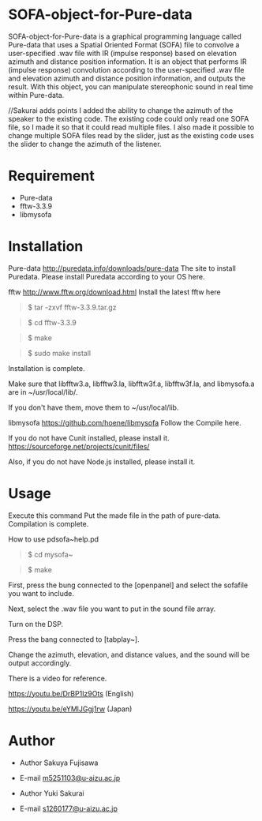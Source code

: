 # SOFA-object-for-Pure-data
SOFA-object-for-Pure-data is a graphical programming language called Pure-data that uses a Spatial Oriented Format (SOFA) file to convolve a user-specified .wav file with IR (impulse response) based on elevation azimuth and distance position information.
It is an object that performs IR (impulse response) convolution according to the user-specified .wav file and elevation azimuth and distance position information, and outputs the result.
With this object, you can manipulate stereophonic sound in real time within Pure-data.

//Sakurai adds points
I added the ability to change the azimuth of the speaker to the existing code.
The existing code could only read one SOFA file, so I made it so that it could read multiple files.
I also made it possible to change multiple SOFA files read by the slider, just as the existing code uses the slider to change the azimuth of the listener.
# Requirement

* Pure-data
* fftw-3.3.9
* libmysofa



# Installation
Pure-data
http://puredata.info/downloads/pure-data
The site to install Puredata.
Please install Puredata according to your OS here.

fftw
http://www.fftw.org/download.html
Install the latest fftw here

> $ tar -zxvf fftw-3.3.9.tar.gz

> $ cd fftw-3.3.9

> $ make

> $ sudo make install

Installation is complete.

Make sure that libfftw3.a, libfftw3.la, libfftw3f.a, libfftw3f.la, and libmysofa.a are in ~/usr/local/lib/.

If you don't have them, move them to ~/usr/local/lib.


libmysofa
https://github.com/hoene/libmysofa
Follow the Compile here.

If you do not have Cunit installed, please install it.
https://sourceforge.net/projects/cunit/files/

Also, if you do not have Node.js installed, please install it.


# Usage
Execute this command
Put the made file in the path of pure-data.
Compilation is complete.

How to use pdsofa~help.pd

> $ cd mysofa~

> $ make

First, press the bung connected to the [openpanel] and select the sofafile you want to include.

Next, select the .wav file you want to put in the sound file array.

Turn on the DSP.

Press the bang connected to [tabplay~].

Change the azimuth, elevation, and distance values, and the sound will be output accordingly.

There is a video for reference.

https://youtu.be/DrBP1Iz9Ots 
(English)

https://youtu.be/eYMlJGgj1rw 
(Japan)

# Author
* Author Sakuya Fujisawa
* E-mail m5251103@u-aizu.ac.jp

* Author Yuki Sakurai
* E-mail s1260177@u-aizu.ac.jp
